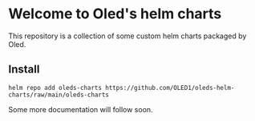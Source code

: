 # Welcome to **Oled's helm charts**
This repository is a collection of some custom helm charts packaged by Oled.

## Install
```
helm repo add oleds-charts https://github.com/OLED1/oleds-helm-charts/raw/main/oleds-charts
```

Some more documentation will follow soon.


